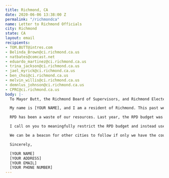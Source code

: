```yaml
---
title: Richmond, CA
date: 2020-06-06 13:38:00 Z
permalink: "/richmondca"
name: Letter to Richmond Officials
city: Richmond
state: CA
layout: email
recipients:
- TOM.BUTT@intres.com
- Belinda_Brown@ci.richmond.ca.us
- natbates@comcast.net
- eduardo_martinez@ci.richmond.ca.us
- trina_jackson@ci.richmond.ca.us
- jael_myrick@ci.richmond.ca.us
- ben_choi@ci.richmond.ca.us
- melvin_willis@ci.richmond.ca.us
- demnlus_johnson@ci.richmond.ca.us
- CPRC@ci.richmond.ca.us
body: |-
  To Mayor Butt, the Richmond Board of Supervisors, and Richmond Elected Officers,

  My name is [YOUR NAME], and I am a resident of Richmond. This past week, our nation has been gripped by protests calling for rapid and meaningful reevaluation of the role of policing in our communities and an end to racism and anti-Blackness. Our city has been at the forefront of much of this action. Accordingly, it has come to my attention that the budget for 2021 is being decided as these protests continue.

  RPD has been a waste of our resources. Last year, the RPD budget was $74,990,406, the majority of which comes from the Richmond general fund. While we’ve been spending extraordinary amounts on policing, we have not seen improvements to safety, homelessness, mental health, or affordability in our city. Instead, we see wasteful and harmful actions of our police.

  I call on you to meaningfully restrict the RPD budget and instead use those extraordinary resources towards solving homelessness, which is felt most by our Black neighbors and veterans. Social programs and education generally have been shown to be much more effective at promoting safety and social equity than policing and incarceration.

  We can be a beacon for other cities to follow if only we have the courage to change. Can I count on you to consider an alternative budget that puts a focus on social service programs?

  Sincerely,

  [YOUR NAME]
  [YOUR ADDRESS]
  [YOUR EMAIL]
  [YOUR PHONE NUMBER]
---
```


